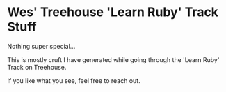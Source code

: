 Wes' Treehouse 'Learn Ruby' Track Stuff
=======================================


Nothing super special...

This is mostly cruft I have generated while going through the 'Learn Ruby' Track on Treehouse.

If you like what you see, feel free to reach out.


